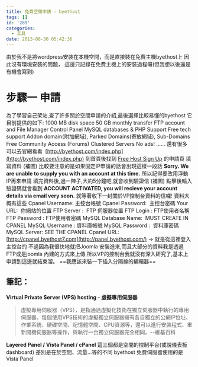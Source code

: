 ```yaml
---
title: 免費空間申請 - byethost
tags: []
id: '289'
categories:
  - 工具
date: 2013-08-30 05:42:36
---
```


由於我不是將wordpress安裝在本機空間，而是直接裝在免費主機byethost上 因此沒有環境安裝的問題， 這邊只記錄在免費主機上的安裝過程囉(但我想以後還是有機會寫到)
<!-- more -->
# **步驟一 申請**

為了學習自己架站,查了許多關於空間申請的介紹,最後選擇比較易懂的byethost 它目前提供的如下: 1000 MB disk space 50 GB monthly transfer FTP account and File Manager Control Panel MySQL databases & PHP Support Free tech support Addon domain(附加網域), Parked Domains(寄放網域), Sub-Domains Free Community Access (Forums) Clustered Servers No ads! ...... 還有很多可以去官網看看  [http://byethost.com/index.php](http://byethost.com/index.php) 到首頁後找到 [Free Host Sign Up](http://byethost.com/free-hosting/news) 的申請頁 填寫資料 (補圖) 比較要注意的是如果固定IP申請的話會出現這樣一段話 **Sorry. We are unable to supply you with an account at this time.** 所以記得要改用浮動IP再來申請 填完資料後,過一陣子,大約5分鐘吧,就會收到驗證信 (補圖) 點擊後輸入驗證碼就會看到 **ACCOUNT ACTIVATED, you will recieve your account details via email very soon.** 就等著收下一封關於VP控制台資料的信囉! 資料大概有這些 Cpanel Username: 主控台帳號 Cpanel Password:  主控台密碼 Your URL:  你網站的位置 FTP Server :  FTP 伺服器位置 FTP Login : FTP使用者名稱 FTP Password : FTP使用者密碼 MySQL Database Name:  MUST CREATE IN CPANEL MySQL Username : 資料庫帳號 MySQL Password :  資料庫密碼 MySQL Server: SEE THE CPANEL Cpanel URL: [http://cpanel.byethost7.com](http://panel.byethost.com/) -> 就是從這裡登入主控台的 不過因為我很快地就把Joomla 安裝進來,而且大部分的資料我是透過FTP或是joomla 內建的方式來上傳 所以VP的控制台我就沒有深入研究了,基本上申請到這邊就結束溜。 ==我應該來裝一下插入分隔線的編輯器==

## **筆記：**

**Virtual Private Server (VPS) hosting - 虛擬專用伺服器**

> 虛擬專用伺服器（VPS），是指通過虛擬化技術在獨立伺服器中執行的專用伺服器。每個使用VPS技術的虛擬獨立伺服器擁有各自獨立的公網IP位址、作業系統、硬碟空間、記憶體空間、CPU資源等，還可以進行安裝程式、重新開機伺服器等操作，與執行一台獨立伺服器完全相同。--維基百科

**Layered Panel / Vista Panel / cPanel** 這三個都是空間的控制平台(或說儀表板dashboard) 差別是在於空間、流量...等的不同 byethost 免費伺服器使用的是 Vista Panel